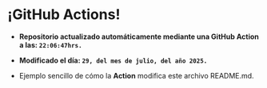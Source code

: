 # ¡GitHub Actions!
* **Repositorio actualizado automáticamente mediante una GitHub Action a las: `22:06:47hrs.`**
* **Modificado el día: `29, del mes de julio, del año 2025.`**

* Ejemplo sencillo de cómo la **Action** modifica este archivo README.md.
